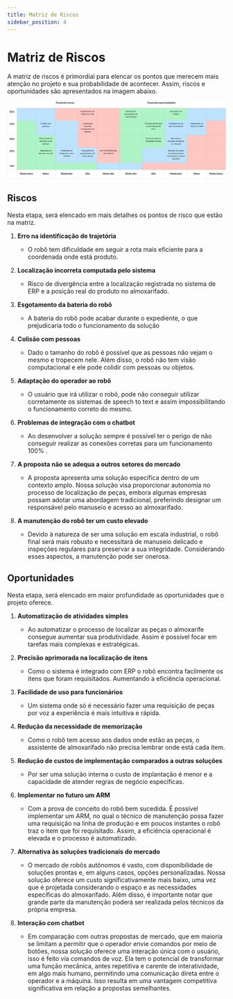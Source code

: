 ```yaml
---
title: Matriz de Riscos
sidebar_position: 4
---
```

# Matriz de Riscos

A matriz de riscos é primordial para elencar os pontos que merecem mais atenção no projeto e sua probabilidade de acontecer. 
Assim, riscos e oportunidades são apresentados na imagem abaixo.


![Canvas Proposta de Valor](../../../assets/matriz_risco.png)

## Riscos
Nesta etapa, será elencado em mais detalhes os pontos de risco que estão na matriz.

1. **Erro na identificação de trajetória**

    - O robô tem dificuldade em seguir a rota mais eficiente para a coordenada onde está produto.
     
2. **Localização incorreta computada pelo sistema**

    - Risco de divergência entre a localização registrada no sistema de ERP e a posição real do produto no almoxarifado.
     
3. **Esgotamento da bateria do robô**

    - A bateria do robô pode acabar durante o expediente, o que prejudicaria todo o funcionamento da solução
     
4. **Colisão com pessoas**

    - Dado o tamanho do robô é possível que as pessoas não vejam o mesmo e tropecem nele. Além disso, o robô não tem visão computacional e ele pode colidir com pessoas ou objetos.
     
5. **Adaptação do operador ao robô**

    - O usuário que irá utilizar o robô, pode não conseguir utilizar corretamente os sistemas de speech to text e assim impossibilitando o funcionamento correto do mesmo.
     
6. **Problemas de integração com o chatbot**

    - Ao desenvolver a solução sempre é possível ter o perigo de não conseguir realizar as conexões corretas para um funcionamento 100% .
      
7. **A proposta não se adequa a outros setores do mercado**

    - A proposta apresenta uma solução específica dentro de um contexto amplo. Nossa solução visa proporcionar autonomia no processo de localização de peças, embora algumas empresas possam adotar uma abordagem tradicional, preferindo designar um responsável pelo manuseio e acesso ao almoxarifado.
   
8. **A manutenção do robô ter um custo elevado**

    - Devido à natureza de ser uma solução em escala industrial, o robô final será mais robusto e necessitará de manuseio delicado e inspeções regulares para preservar a sua integridade. Considerando esses aspectos, a manutenção pode ser onerosa.


## Oportunidades
Nesta etapa, será elencado em maior profundidade as oportunidades que o projeto oferece. 

1. **Automatização de atividades simples**
    - Ao automatizar o processo de localizar as peças o almoxarife consegue aumentar sua produtividade. Assim é possível focar em tarefas mais complexas e estratégicas.

2. **Precisão aprimorada na localização de itens**
    - Como o sistema é integrado com ERP o robô encontra facilmente os itens que foram requisitados. Aumentando a eficiência operacional.

3. **Facilidade de uso para funcionários**
    - Um sistema onde só é necessário fazer uma requisição de peças por voz a experiência é mais intuitiva e rápida.

4. **Redução da necessidade de memorização**
    - Como o robô tem acesso aos dados onde estão as peças, o assistente de almoxarifado não precisa lembrar onde está cada item.
  
5. **Redução de custos de implementação comparados a outras soluções**
    - Por ser uma solução interna o custo de implantação é menor e a capacidade de atender regras de negócio específicas.

6. **Implementar no futuro um ARM**
    - Com a prova de conceito do robô bem sucedida. É possível implementar um ARM, no qual o técnico de manutenção possa fazer uma requisição na linha de produção e em poucos instantes o robô traz o item que foi requisitado. Assim, a eficiência operacional é elevada e o processo é automatizado.

7. **Alternativa às soluções tradicionais do mercado**
    - O mercado de robôs autônomos é vasto, com disponibilidade de soluções prontas e, em alguns casos, opções personalizadas. Nossa solução oferece um custo significativamente mais baixo, uma vez que é projetada considerando o espaço e as necessidades específicas do almoxarifado. Além disso, é importante notar que grande parte da manutenção poderá ser realizada pelos técnicos da própria empresa.

8. **Interação com chatbot**
    - Em comparação com outras propostas de mercado, que em maioria se limitam a permitir que o operador envie comandos por meio de botões, nossa solução oferece uma interação única com o usuário, isso é feito via comandos de voz. Ela tem o potencial de transformar uma função mecânica, antes repetitiva e carente de interatividade, em algo mais humano, permitindo uma comunicação direta entre o operador e a máquina. Isso resulta em uma vantagem competitiva significativa em relação a propostas semelhantes.
